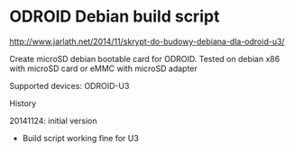 ODROID Debian build script
==========================

http://www.jarlath.net/2014/11/skrypt-do-budowy-debiana-dla-odroid-u3/

Create microSD debian bootable card for ODROID.
Tested on debian x86  with microSD card or eMMC with microSD adapter




Supported devices:
ODROID-U3



History


20141124: initial version
* Build script working fine for U3
